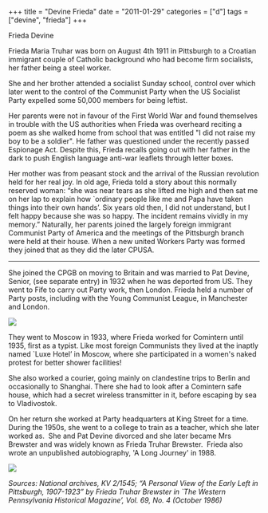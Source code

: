 +++
title = "Devine Frieda"
date = "2011-01-29"
categories = ["d"]
tags = ["devine", "frieda"]
+++

Frieda Devine

Frieda Maria Truhar was born on August 4th 1911 in Pittsburgh to a Croatian immigrant couple of Catholic background who had become firm socialists, her father being a steel worker.

She and her brother attended a socialist Sunday school, control over which later went to the control of the Communist Party when the US Socialist Party expelled some 50,000 members for being leftist.

Her parents were not in favour of the First World War and found themselves in trouble with the US authorities when Frieda was overheard reciting a poem as she walked home from school that was entitled "I did not raise my boy to be a soldier". He father was questioned under the recently passed Espionage Act. Despite this, Frieda recalls going out with her father in the dark to push English language anti-war leaflets through letter boxes.

Her mother was from peasant stock and the arrival of the Russian revolution held for her real joy. In old age, Frieda told a story about this normally reserved woman: “she was near tears as she lifted me high and then sat me on her lap to explain how \`ordinary people like me and Papa have taken things into their own hands’. Six years old then, I did not understand, but I felt happy because she was so happy. The incident remains vividly in my memory.” Naturally, her parents joined the largely foreign immigrant Communist Party of America and the meetings of the Pittsburgh branch were held at their house. When a new united Workers Party was formed they joined that as they did the later CPUSA.  

* * *

She joined the CPGB on moving to Britain and was married to Pat Devine, Senior, (see separate entry) in 1932 when he was deported from US. They went to Fife to carry out Party work, then London. Frieda held a number of Party posts, including with the Young Communist League, in Manchester and London.  

![](https://grahamstevenson.me.uk/wp-content/uploads/2011/01/09AC686F-B92F-4C40-B16E-F7C259D98055-218x300.jpeg)

They went to Moscow in 1933, where Frieda worked for Comintern until 1935, first as a typist. Like most foreign Communists they lived at the inaptly named \`Luxe Hotel’ in Moscow, where she participated in a women's naked protest for better shower facilities!

She also worked a courier, going mainly on clandestine trips to Berlin and occasionally to Shanghai. There she had to look after a Comintern safe house, which had a secret wireless transmitter in it, before escaping by sea to Vladivostok.

On her return she worked at Party headquarters at King Street for a time. During the 1950s, she went to a college to train as a teacher, which she later worked as.  She and Pat Devine divorced and she later became Mrs Brewster and was widely known as Frieda Truhar Brewster.  Frieda also wrote an unpublished autobiography, 'A Long Journey' in 1988.

_![](https://grahamstevenson.me.uk/wp-content/uploads/2011/01/A8AB7DDF-420B-4349-B7EB-25843A1C3886-300x94.jpeg)_

_Sources: National archives, KV 2/1545; “A Personal View of the Early Left_ _in_ _Pittsburgh, 1907-1923” by Frieda Truhar Brewster in \`The Western Pennsylvania Historical Magazine’, Vol. 69, No. 4 (October 1986)_<!--more-->
